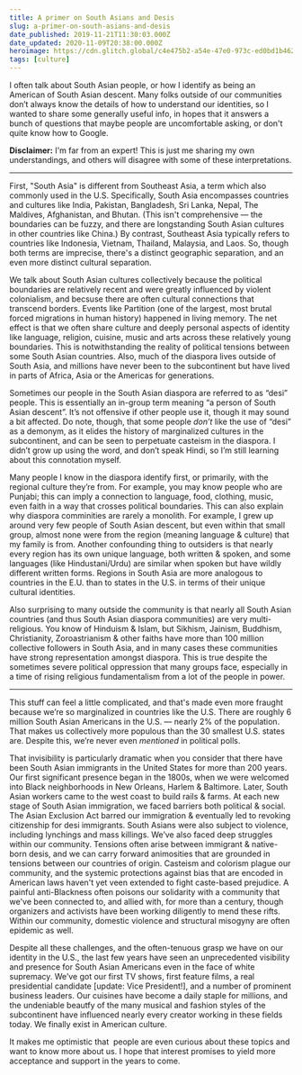 ```yaml
---
title: A primer on South Asians and Desis
slug: a-primer-on-south-asians-and-desis
date_published: 2019-11-21T11:30:03.000Z
date_updated: 2020-11-09T20:38:00.000Z
heroimage: https://cdn.glitch.global/c4e475b2-a54e-47e0-973c-ed0bd1b46262/fort.jpeg?v=1669585048076
tags: [culture]
---
```


I often talk about South Asian people, or how I identify as being an American of South Asian descent. Many folks outside of our communities don’t always know the details of how to understand our identities, so I wanted to share some generally useful info, in hopes that it answers a bunch of questions that maybe people are uncomfortable asking, or don't quite know how to Google.

**Disclaimer:** I'm far from an expert! This is just me sharing my own understandings, and others will disagree with some of these interpretations.

---

First, "South Asia" is different from Southeast Asia, a term which also commonly used in the U.S. Specifically, South Asia encompasses countries and cultures like India, Pakistan, Bangladesh, Sri Lanka, Nepal, The Maldives, Afghanistan, and Bhutan. (This isn't comprehensive — the boundaries can be fuzzy, and there are longstanding South Asian cultures in other countries like China.) By contrast, Southeast Asia typically refers to countries like Indonesia, Vietnam, Thailand, Malaysia, and Laos. So, though both terms are imprecise, there's a distinct geographic separation, and an even more distinct cultural separation.

We talk about South Asian cultures collectively because the political boundaries are relatively recent and were greatly influenced by violent colonialism, and becsuse there are often cultural connections that transcend borders. Events like Partition (one of the largest, most brutal forced migrations in human history) happened in living memory. The net effect is that we often share culture and deeply personal aspects of identity like language, religion, cuisine, music and arts across these relatively young boundaries. This is notwithstanding the reality of political tensions between some South Asian countries. Also, much of the diaspora lives outside of South Asia, and millions have never been to the subcontinent but have lived in parts of Africa, Asia or the Americas for generations.

Sometimes our people in the South Asian diaspora are referred to as “desi” people. This is essentially an in-group term meaning “a person of South Asian descent”. It’s not offensive if other people use it, though it may sound a bit affected. Do note, though, that some people *don’t* like the use of “desi” as a demonym, as it elides the history of marginalized cultures in the subcontinent, and can be seen to perpetuate casteism in the diaspora. I didn’t grow up using the word, and don’t speak Hindi, so I’m still learning about this connotation myself.

Many people I know in the diaspora identify first, or primarily, with the regional culture they’re from. For example, you may know people who are Punjabi; this can imply a connection to language, food, clothing, music, even faith in a way that crosses political boundaries. This can also explain why diaspora comminities are rarely a monolith. For example, I grew up around very few people of South Asian descent, but even within that small group, almost none were from the region (meaning language & culture) that my family is from. Another confounding thing to outsiders is that nearly every region has its own unique language, both written & spoken, and some languages (like Hindustani/Urdu) are similar when spoken but have wildly different written forms. Regions in South Asia are more analogous to countries in the E.U. than to states in the U.S. in terms of their unique cultural identities.

Also surprising to many outside the community is that nearly all South Asian countries (and thus South Asian diaspora communities) are very multi-religious. You know of Hinduism & Islam, but Sikhism, Jainism, Buddhism, Christianity, Zoroastrianism & other faiths have more than 100 million collective followers in South Asia, and in many cases these communities have strong representation amongst diaspora. This is true despite the sometimes severe political oppression that many groups face, especially in a time of rising religious fundamentalism from a lot of the people in power.

---

This stuff can feel a little complicated, and that's made even more fraught because we’re so marginalized in countries like the U.S. There are roughly 6 million South Asian Americans in the U.S. — nearly 2% of the population. That makes us collectively more populous than the 30 smallest U.S. states are. Despite this, we’re never even *mentioned* in political polls.

That invisibility is particularly dramatic when you consider that there have been South Asian immigrants in the United States for more than 200 years. Our first significant presence began in the 1800s, when we were welcomed into Black neighborhoods in New Orleans, Harlem & Baltimore. Later, South Asian workers came to the west coast to build rails & farms. At each new stage of South Asian immigration, we faced barriers both political & social. The Asian Exclusion Act barred our immigration & eventually led to revoking citizenship for desi immigrants. South Asians were also subject to violence, including lynchings and mass killings. We’ve also faced deep struggles within our community. Tensions often arise between immigrant & native-born desis, and we can carry forward animosities that are grounded in tensions between our countries of origin. Casteism and colorism plague our community, and the systemic protections against bias that are encoded in American laws haven't yet veen extended to fight caste-based prejudice. A painful anti-Blackness often poisons our solidarity with a community that we've been connected to, and allied with, for more than a century, though organizers and activists have been working diligently to mend these rifts. Within our community, domestic violence and structural misogyny are often epidemic as well.

Despite all these challenges, and the often-tenuous grasp we have on our identity in the U.S., the last few years have seen an unprecedented visibility and presence for South Asian Americans even in the face of white supremacy. We’ve got our first TV shows, first feature films, a real presidential candidate [update: Vice President!], and a number of prominent business leaders. Our cuisines have become a daily staple for millions, and the undeniable beautfy of the many musical and fashion styles of the subcontinent have influenced nearly every creator working in these fields today. We finally exist in American culture.

It makes me optimistic that  people are even curious about these topics and want to know more about us. I hope that interest promises to yield more acceptance and support in the years to come.
